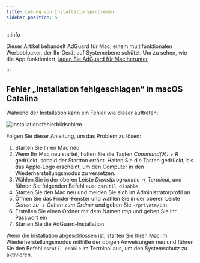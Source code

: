 ```yaml
---
title: Lösung von Installationsproblemen
sidebar_position: 5
---
```


:::info

Dieser Artikel behandelt AdGuard für Mac, einem multifunktionalen Werbeblocker, der Ihr Gerät auf Systemebene schützt. Um zu sehen, wie die App funktioniert, [laden Sie AdGuard für Mac herunter](https://agrd.io/download-kb-adblock)

:::

## Fehler „Installation fehlgeschlagen“ in macOS Catalina

Während der Installation kann ein Fehler wie dieser auftreten:

![Installationsfehlerbildschirm](https://cdn.adtidy.org/content/kb/ad_blocker/mac/macerrorscreenEN.jpg)

Folgen Sie dieser Anleitung, um das Problem zu lösen:

1. Starten Sie Ihren Mac neu
2. Wenn Ihr Mac neu startet, halten Sie die Tasten *Command(⌘) + R* gedrückt, sobald der Startton ertönt. Halten Sie die Tasten gedrückt, bis das Apple-Logo erscheint, um den Computer in den Wiederherstellungsmodus zu versetzen.
3. Wählen Sie in der oberen Leiste *Dienstprogramme* → *Terminal*, und führen Sie folgenden Befehl aus: `csrutil disable`
4. Starten Sie den Mac neu und melden Sie sich im Administratorprofil an
5. Öffnen Sie das Finder-Fenster und wählen Sie in der oberen Leiste *Gehen zu* → *Gehen zum Ordner* und geben Sie `~/private/`ein
6. Erstellen Sie einen Ordner mit dem Namen *tmp* und geben Sie Ihr Passwort ein
7. Starten Sie die AdGuard-Installation

Wenn die Installation abgeschlossen ist, starten Sie Ihren Mac im Wiederherstellungsmodus mithilfe der obigen Anweisungen neu und führen Sie den Befehl `csrutil enable` im Terminal aus, um den Systemschutz zu aktivieren.
